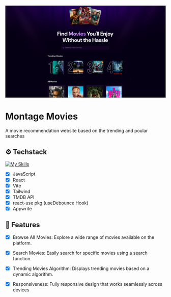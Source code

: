 ![Poster](/public/website-poster.png)
# Montage Movies

A movie recommendation website based on the trending and poular searches

## ⚙️  Techstack

[![My Skills](https://skillicons.dev/icons?i=html,css,js,react,vite,tailwind,appwrite)](https://skillicons.dev)

- [x] JavaScript
- [x] React
- [x] Vite
- [x] Tailwind
- [x] TMDB API
- [x] react-use pkg (useDebounce Hook)
- [x] Appwrite

## 🔋 Features

- [x] Browse All Movies: Explore a wide range of movies available on the platform. <br>

- [x] Search Movies: Easily search for specific movies using a search function. <br>

- [x] Trending Movies Algorithm: Displays trending movies based on a dynamic algorithm. <br>

- [x] Responsiveness: Fully responsive design that works seamlessly across devices <br>
